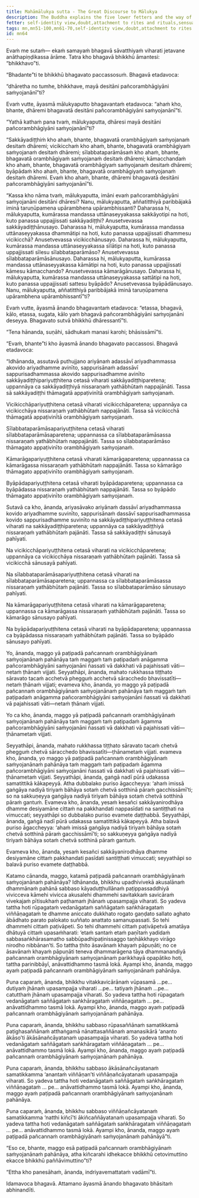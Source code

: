 ```yaml
---
title: Mahāmālukya sutta - The Great Discourse to Mālukya
description: The Buddha explains the five lower fetters and the way of practice for abandoning them.
fetter: self-identity view,doubt,attachment to rites and rituals,sensual desire,ill-will
tags: mn,mn51-100,mn61-70,self-identity view,doubt,attachment to rites and rituals,sensual desire,ill-will,jhāna,formless attainments
id: mn64
---
```


Evaṁ me sutaṁ— ekaṁ samayaṁ bhagavā sāvatthiyaṁ viharati jetavane anāthapiṇḍikassa ārāme. Tatra kho bhagavā bhikkhū āmantesi: “bhikkhavo”ti.

“Bhadante”ti te bhikkhū bhagavato paccassosuṁ. Bhagavā etadavoca:

“dhāretha no tumhe, bhikkhave, mayā desitāni pañcorambhāgiyāni saṁyojanānī”ti?

Evaṁ vutte, āyasmā mālukyaputto bhagavantaṁ etadavoca: “ahaṁ kho, bhante, dhāremi bhagavatā desitāni pañcorambhāgiyāni saṁyojanānī”ti.

“Yathā kathaṁ pana tvaṁ, mālukyaputta, dhāresi mayā desitāni pañcorambhāgiyāni saṁyojanānī”ti?

“Sakkāyadiṭṭhiṁ kho ahaṁ, bhante, bhagavatā orambhāgiyaṁ saṁyojanaṁ desitaṁ dhāremi; vicikicchaṁ kho ahaṁ, bhante, bhagavatā orambhāgiyaṁ saṁyojanaṁ desitaṁ dhāremi; sīlabbataparāmāsaṁ kho ahaṁ, bhante, bhagavatā orambhāgiyaṁ saṁyojanaṁ desitaṁ dhāremi; kāmacchandaṁ kho ahaṁ, bhante, bhagavatā orambhāgiyaṁ saṁyojanaṁ desitaṁ dhāremi; byāpādaṁ kho ahaṁ, bhante, bhagavatā orambhāgiyaṁ saṁyojanaṁ desitaṁ dhāremi. Evaṁ kho ahaṁ, bhante, dhāremi bhagavatā desitāni pañcorambhāgiyāni saṁyojanānī”ti.

“Kassa kho nāma tvaṁ, mālukyaputta, imāni evaṁ pañcorambhāgiyāni saṁyojanāni desitāni dhāresi? Nanu, mālukyaputta, aññatitthiyā paribbājakā iminā taruṇūpamena upārambhena upārambhissanti? Daharassa hi, mālukyaputta, kumārassa mandassa uttānaseyyakassa sakkāyotipi na hoti, kuto panassa uppajjissati sakkāyadiṭṭhi? Anusetvevassa sakkāyadiṭṭhānusayo. Daharassa hi, mālukyaputta, kumārassa mandassa uttānaseyyakassa dhammātipi na hoti, kuto panassa uppajjissati dhammesu vicikicchā? Anusetvevassa vicikicchānusayo. Daharassa hi, mālukyaputta, kumārassa mandassa uttānaseyyakassa sīlātipi na hoti, kuto panassa uppajjissati sīlesu sīlabbataparāmāso? Anusetvevassa sīlabbataparāmāsānusayo. Daharassa hi, mālukyaputta, kumārassa mandassa uttānaseyyakassa kāmātipi na hoti, kuto panassa uppajjissati kāmesu kāmacchando? Anusetvevassa kāmarāgānusayo. Daharassa hi, mālukyaputta, kumārassa mandassa uttānaseyyakassa sattātipi na hoti, kuto panassa uppajjissati sattesu byāpādo? Anusetvevassa byāpādānusayo. Nanu, mālukyaputta, aññatitthiyā paribbājakā iminā taruṇūpamena upārambhena upārambhissantī”ti?

Evaṁ vutte, āyasmā ānando bhagavantaṁ etadavoca: “etassa, bhagavā, kālo, etassa, sugata, kālo yaṁ bhagavā pañcorambhāgiyāni saṁyojanāni deseyya. Bhagavato sutvā bhikkhū dhāressantī”ti.

“Tena hānanda, suṇāhi, sādhukaṁ manasi karohi; bhāsissāmī”ti.

“Evaṁ, bhante”ti kho āyasmā ānando bhagavato paccassosi. Bhagavā etadavoca:

“Idhānanda, assutavā puthujjano ariyānaṁ adassāvī ariyadhammassa akovido ariyadhamme avinīto, sappurisānaṁ adassāvī sappurisadhammassa akovido sappurisadhamme avinīto sakkāyadiṭṭhipariyuṭṭhitena cetasā viharati sakkāyadiṭṭhiparetena; uppannāya ca sakkāyadiṭṭhiyā nissaraṇaṁ yathābhūtaṁ nappajānāti. Tassa sā sakkāyadiṭṭhi thāmagatā appaṭivinītā orambhāgiyaṁ saṁyojanaṁ.

Vicikicchāpariyuṭṭhitena cetasā viharati vicikicchāparetena; uppannāya ca vicikicchāya nissaraṇaṁ yathābhūtaṁ nappajānāti. Tassa sā vicikicchā thāmagatā appaṭivinītā orambhāgiyaṁ saṁyojanaṁ.

Sīlabbataparāmāsapariyuṭṭhitena cetasā viharati sīlabbataparāmāsaparetena; uppannassa ca sīlabbataparāmāsassa nissaraṇaṁ yathābhūtaṁ nappajānāti. Tassa so sīlabbataparāmāso thāmagato appaṭivinīto orambhāgiyaṁ saṁyojanaṁ.

Kāmarāgapariyuṭṭhitena cetasā viharati kāmarāgaparetena; uppannassa ca kāmarāgassa nissaraṇaṁ yathābhūtaṁ nappajānāti. Tassa so kāmarāgo thāmagato appaṭivinīto orambhāgiyaṁ saṁyojanaṁ.

Byāpādapariyuṭṭhitena cetasā viharati byāpādaparetena; uppannassa ca byāpādassa nissaraṇaṁ yathābhūtaṁ nappajānāti. Tassa so byāpādo thāmagato appaṭivinīto orambhāgiyaṁ saṁyojanaṁ.

Sutavā ca kho, ānanda, ariyasāvako ariyānaṁ dassāvī ariyadhammassa kovido ariyadhamme suvinīto, sappurisānaṁ dassāvī sappurisadhammassa kovido sappurisadhamme suvinīto na sakkāyadiṭṭhipariyuṭṭhitena cetasā viharati na sakkāyadiṭṭhiparetena; uppannāya ca sakkāyadiṭṭhiyā nissaraṇaṁ yathābhūtaṁ pajānāti. Tassa sā sakkāyadiṭṭhi sānusayā pahīyati.

Na vicikicchāpariyuṭṭhitena cetasā viharati na vicikicchāparetena; uppannāya ca vicikicchāya nissaraṇaṁ yathābhūtaṁ pajānāti. Tassa sā vicikicchā sānusayā pahīyati.

Na sīlabbataparāmāsapariyuṭṭhitena cetasā viharati na sīlabbataparāmāsaparetena; uppannassa ca sīlabbataparāmāsassa nissaraṇaṁ yathābhūtaṁ pajānāti. Tassa so sīlabbataparāmāso sānusayo pahīyati.

Na kāmarāgapariyuṭṭhitena cetasā viharati na kāmarāgaparetena; uppannassa ca kāmarāgassa nissaraṇaṁ yathābhūtaṁ pajānāti. Tassa so kāmarāgo sānusayo pahīyati.

Na byāpādapariyuṭṭhitena cetasā viharati na byāpādaparetena; uppannassa ca byāpādassa nissaraṇaṁ yathābhūtaṁ pajānāti. Tassa so byāpādo sānusayo pahīyati.

Yo, ānanda, maggo yā paṭipadā pañcannaṁ orambhāgiyānaṁ saṁyojanānaṁ pahānāya taṁ maggaṁ taṁ paṭipadaṁ anāgamma pañcorambhāgiyāni saṁyojanāni ñassati vā dakkhati vā pajahissati vāti—netaṁ ṭhānaṁ vijjati. Seyyathāpi, ānanda, mahato rukkhassa tiṭṭhato sāravato tacaṁ acchetvā phegguṁ acchetvā sāracchedo bhavissatīti— netaṁ ṭhānaṁ vijjati; evameva kho, ānanda, yo maggo yā paṭipadā pañcannaṁ orambhāgiyānaṁ saṁyojanānaṁ pahānāya taṁ maggaṁ taṁ paṭipadaṁ anāgamma pañcorambhāgiyāni saṁyojanāni ñassati vā dakkhati vā pajahissati vāti—netaṁ ṭhānaṁ vijjati.

Yo ca kho, ānanda, maggo yā paṭipadā pañcannaṁ orambhāgiyānaṁ saṁyojanānaṁ pahānāya taṁ maggaṁ taṁ paṭipadaṁ āgamma pañcorambhāgiyāni saṁyojanāni ñassati vā dakkhati vā pajahissati vāti—ṭhānametaṁ vijjati.

Seyyathāpi, ānanda, mahato rukkhassa tiṭṭhato sāravato tacaṁ chetvā phegguṁ chetvā sāracchedo bhavissatīti—ṭhānametaṁ vijjati. evameva kho, ānanda, yo maggo yā paṭipadā pañcannaṁ orambhāgiyānaṁ saṁyojanānaṁ pahānāya taṁ maggaṁ taṁ paṭipadaṁ āgamma pañcorambhāgiyāni saṁyojanāni ñassati vā dakkhati vā pajahissati vāti—ṭhānametaṁ vijjati. Seyyathāpi, ānanda, gaṅgā nadī pūrā udakassa samatittikā kākapeyyā. Atha dubbalako puriso āgaccheyya: ‘ahaṁ imissā gaṅgāya nadiyā tiriyaṁ bāhāya sotaṁ chetvā sotthinā pāraṁ gacchissāmī’ti; so na sakkuṇeyya gaṅgāya nadiyā tiriyaṁ bāhāya sotaṁ chetvā sotthinā pāraṁ gantuṁ. Evameva kho, ānanda, yesaṁ kesañci sakkāyanirodhāya dhamme desiyamāne cittaṁ na pakkhandati nappasīdati na santiṭṭhati na vimuccati; seyyathāpi so dubbalako puriso evamete daṭṭhabbā. Seyyathāpi, ānanda, gaṅgā nadī pūrā udakassa samatittikā kākapeyyā. Atha balavā puriso āgaccheyya: ‘ahaṁ imissā gaṅgāya nadiyā tiriyaṁ bāhāya sotaṁ chetvā sotthinā pāraṁ gacchissāmī’ti; so sakkuṇeyya gaṅgāya nadiyā tiriyaṁ bāhāya sotaṁ chetvā sotthinā pāraṁ gantuṁ.

Evameva kho, ānanda, yesaṁ kesañci sakkāyanirodhāya dhamme desiyamāne cittaṁ pakkhandati pasīdati santiṭṭhati vimuccati; seyyathāpi so balavā puriso evamete daṭṭhabbā.

Katamo cānanda, maggo, katamā paṭipadā pañcannaṁ orambhāgiyānaṁ saṁyojanānaṁ pahānāya? Idhānanda, bhikkhu upadhivivekā akusalānaṁ dhammānaṁ pahānā sabbaso kāyaduṭṭhullānaṁ paṭippassaddhiyā vivicceva kāmehi vivicca akusalehi dhammehi savitakkaṁ savicāraṁ vivekajaṁ pītisukhaṁ paṭhamaṁ jhānaṁ upasampajja viharati. So yadeva tattha hoti rūpagataṁ vedanāgataṁ saññāgataṁ saṅkhāragataṁ viññāṇagataṁ te dhamme aniccato dukkhato rogato gaṇḍato sallato aghato ābādhato parato palokato suññato anattato samanupassati. So tehi dhammehi cittaṁ paṭivāpeti. So tehi dhammehi cittaṁ paṭivāpetvā amatāya dhātuyā cittaṁ upasaṁharati: ‘etaṁ santaṁ etaṁ paṇītaṁ yadidaṁ sabbasaṅkhārasamatho sabbūpadhipaṭinissaggo taṇhākkhayo virāgo nirodho nibbānan’ti. So tattha ṭhito āsavānaṁ khayaṁ pāpuṇāti; no ce āsavānaṁ khayaṁ pāpuṇāti teneva dhammarāgena tāya dhammanandiyā pañcannaṁ orambhāgiyānaṁ saṁyojanānaṁ parikkhayā opapātiko hoti, tattha parinibbāyī, anāvattidhammo tasmā lokā. Ayampi kho, ānanda, maggo ayaṁ paṭipadā pañcannaṁ orambhāgiyānaṁ saṁyojanānaṁ pahānāya.

Puna caparaṁ, ānanda, bhikkhu vitakkavicārānaṁ vūpasamā …pe… dutiyaṁ jhānaṁ upasampajja viharati …pe… tatiyaṁ jhānaṁ …pe… catutthaṁ jhānaṁ upasampajja viharati. So yadeva tattha hoti rūpagataṁ vedanāgataṁ saññāgataṁ saṅkhāragataṁ viññāṇagataṁ … pe… anāvattidhammo tasmā lokā. Ayampi kho, ānanda, maggo ayaṁ paṭipadā pañcannaṁ orambhāgiyānaṁ saṁyojanānaṁ pahānāya.

Puna caparaṁ, ānanda, bhikkhu sabbaso rūpasaññānaṁ samatikkamā paṭighasaññānaṁ atthaṅgamā nānattasaññānaṁ amanasikārā ‘ananto ākāso’ti ākāsānañcāyatanaṁ upasampajja viharati. So yadeva tattha hoti vedanāgataṁ saññāgataṁ saṅkhāragataṁ viññāṇagataṁ … pe… anāvattidhammo tasmā lokā. Ayampi kho, ānanda, maggo ayaṁ paṭipadā pañcannaṁ orambhāgiyānaṁ saṁyojanānaṁ pahānāya.

Puna caparaṁ, ānanda, bhikkhu sabbaso ākāsānañcāyatanaṁ samatikkamma ‘anantaṁ viññāṇan’ti viññāṇañcāyatanaṁ upasampajja viharati. So yadeva tattha hoti vedanāgataṁ saññāgataṁ saṅkhāragataṁ viññāṇagataṁ … pe… anāvattidhammo tasmā lokā. Ayampi kho, ānanda, maggo ayaṁ paṭipadā pañcannaṁ orambhāgiyānaṁ saṁyojanānaṁ pahānāya.

Puna caparaṁ, ānanda, bhikkhu sabbaso viññāṇañcāyatanaṁ samatikkamma ‘natthi kiñcī’ti ākiñcaññāyatanaṁ upasampajja viharati. So yadeva tattha hoti vedanāgataṁ saññāgataṁ saṅkhāragataṁ viññāṇagataṁ … pe… anāvattidhammo tasmā lokā. Ayampi kho, ānanda, maggo ayaṁ paṭipadā pañcannaṁ orambhāgiyānaṁ saṁyojanānaṁ pahānāyā”ti.

“Eso ce, bhante, maggo esā paṭipadā pañcannaṁ orambhāgiyānaṁ saṁyojanānaṁ pahānāya, atha kiñcarahi idhekacce bhikkhū cetovimuttino ekacce bhikkhū paññāvimuttino”ti?

“Ettha kho panesāhaṁ, ānanda, indriyavemattataṁ vadāmī”ti.

Idamavoca bhagavā. Attamano āyasmā ānando bhagavato bhāsitaṁ abhinandīti.
